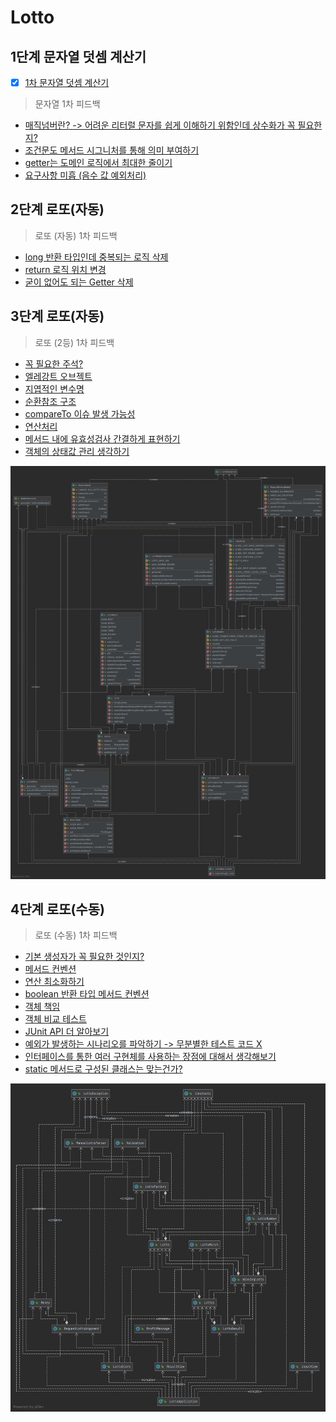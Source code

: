 # Lotto

## 1단계 문자열 덧셈 계산기
* [x] [1차 문자열 덧셈 계산기](https://github.com/next-step/java-lotto/pull/1242)

> 문자열 1차 피드백

* [매직넘버란? -&gt; 어려운 리터럴 문자를 쉽게 이해하기 위함인데 상수화가 꼭 필요한지?](https://github.com/next-step/java-lotto/pull/1242#discussion_r594298154)
* [조건문도 메서드 시그니처를 통해 의미 부여하기](https://github.com/next-step/java-lotto/pull/1242#discussion_r594304155)
* [getter는 도메인 로직에서 최대한 줄이기](https://github.com/next-step/java-lotto/pull/1242#discussion_r594307685)
* [요구사항 미흡 \(음수 값 예외처리\)](https://github.com/next-step/java-lotto/pull/1242#discussion_r594310922)

## 2단계 로또(자동)

> 로또 \(자동\) 1차 피드백

* [long 반환 타입인데 중복되는 로직 삭제](https://github.com/next-step/java-lotto/pull/1255#discussion_r595985358)
* [return 로직 위치 변경](https://github.com/next-step/java-lotto/pull/1255#discussion_r595986529)
* [굳이 없어도 되는 Getter 삭제](https://github.com/next-step/java-lotto/pull/1255#discussion_r595990045)

## 3단계 로또(자동)

> 로또 \(2등\) 1차 피드백

* [꼭 필요한 주석?](https://github.com/next-step/java-lotto/pull/1261#discussion_r596771924)
* [엘레강트 오브젝트](https://github.com/next-step/java-lotto/pull/1261#discussion_r596800376)
* [지엽적인 변수명](https://github.com/next-step/java-lotto/pull/1261#discussion_r596801645)
* [순환참조 구조](https://github.com/next-step/java-lotto/pull/1261#discussion_r596803272)
* [compareTo 이슈 발생 가능성](https://github.com/next-step/java-lotto/pull/1261#discussion_r596806649)
* [연산처리](https://github.com/next-step/java-lotto/pull/1261#discussion_r596810848)
* [메서드 내에 유효성검사 간결하게 표현하기](https://github.com/next-step/java-lotto/pull/1261#discussion_r596825348)
* [객체의 상태값 관리 생각하기](https://github.com/next-step/java-lotto/pull/1261#discussion_r596829039)

![step3](../../.gitbook/assets/lotto-step3.png)

## 4단계 로또(수동)

> 로또 \(수동\) 1차 피드백

* [기본 생성자가 꼭 필요한 것인지?](https://github.com/next-step/java-lotto/pull/1273#discussion_r598077223)
* [메서드 컨벤션](https://github.com/next-step/java-lotto/pull/1273#discussion_r598077620)
* [연산 최소화하기](https://github.com/next-step/java-lotto/pull/1273#discussion_r598077940)
* [boolean 반환 타입 메서드 컨벤션](https://github.com/next-step/java-lotto/pull/1273#discussion_r598078056)
* [객체 책임](https://github.com/next-step/java-lotto/pull/1273#discussion_r598078595)
* [객체 비교 테스트](https://github.com/next-step/java-lotto/pull/1273#discussion_r598078862)
* [JUnit API 더 알아보기](https://github.com/next-step/java-lotto/pull/1273#discussion_r598078901)
* [예외가 발생하는 시나리오를 파악하기 -&gt; 무분별한 테스트 코드 X](https://github.com/next-step/java-lotto/pull/1273#discussion_r598079069)
* [인터페이스를 통한 여러 구현체를 사용하는 장점에 대해서 생각해보기](https://github.com/next-step/java-lotto/pull/1273#discussion_r598079685)
* [static 메서드로 구성된 클래스는 맞는건가?](https://github.com/next-step/java-lotto/pull/1273#discussion_r598080023)

![step4](../../.gitbook/assets/lotto-step4.png)
